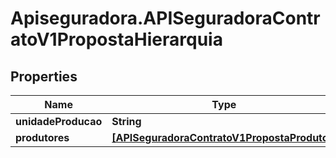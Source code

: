 # Apiseguradora.APISeguradoraContratoV1PropostaHierarquia

## Properties
Name | Type | Description | Notes
------------ | ------------- | ------------- | -------------
**unidadeProducao** | **String** |  | [optional] 
**produtores** | [**[APISeguradoraContratoV1PropostaProdutor]**](APISeguradoraContratoV1PropostaProdutor.md) |  | [optional] 


